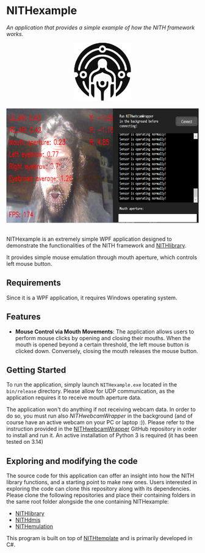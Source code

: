 # NITHexample
*An application that provides a simple example of how the NITH framework works.*

<div align="center">
  <img src="NithLogo_Black_Trace.png" alt="NITH logo." width="150px"/>
</div>
</br>
<div align="center">
  <img src="readme_files/Combined.png" alt="Screenshot of the operating application, alongside NITHwebcamWrapper." height="300px"/>
</div>
</br>

NITHexample is an extremely simple WPF application designed to demonstrate the functionalities of the NITH framework and [NITHlibrary](https://github.com/LIMUNIMI/NITHlibrary). 

It provides simple mouse emulation through mouth aperture, which controls left mouse button.

## Requirements
Since it is a WPF application, it requires Windows operating system.

## Features
- **Mouse Control via Mouth Movements**: The application allows users to perform mouse clicks by opening and closing their mouths. When the mouth is opened beyond a certain threshold, the left mouse button is clicked down. Conversely, closing the mouth releases the mouse button.
  
## Getting Started
To run the application, simply launch `NITHexample.exe` located in the `bin/release` directory.
Please allow for UDP communication, as the application requires it to receive mouth aperture data.

The application won't do anything if not receiving webcam data. In order to do so, you must run also *NITHwebcamWrapper* in the background (and of course have an active webcam on your PC or laptop :)).
Please refer to the instruction provided in the  [NITHwebcamWrapper](https://github.com/LIMUNIMI/NITHwebcamWrapper) GitHub repository in order to install and run it. An active installation of Python 3 is required (it has been tested on 3.14)

## Exploring and modifying the code
The source code for this application can offer an insight into how the NITH library functions, and a starting point to make new ones. Users interested in exploring the code can clone this repository along with its dependencies. Please clone the following repositories and place their containing folders in the same root folder alongside the one containing NITHexample:
- [NITHlibrary](https://github.com/LIMUNIMI/NITHlibrary)
- [NITHdmis](https://github.com/LIMUNIMI/NITHdmis)
- [NITHemulation](https://github.com/LIMUNIMI/NITHemulation)

This program is built on top of [NITHtemplate](https://github.com/LIMUNIMI/NITHtemplate) and is primarily developed in C#.
